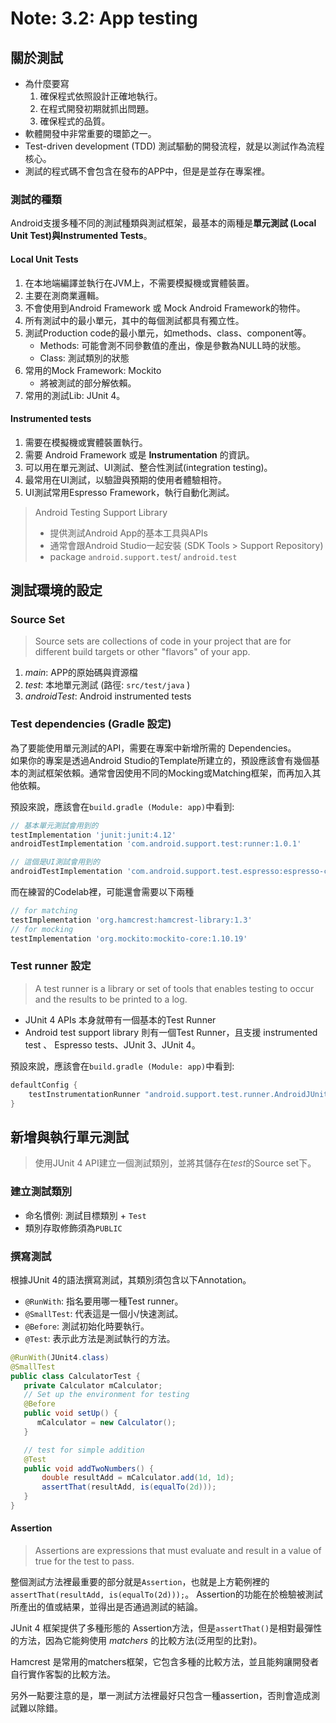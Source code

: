 # Note: 3.2: App testing

## 關於測試

- 為什麼要寫
    1. 確保程式依照設計正確地執行。
    2. 在程式開發初期就抓出問題。
    3. 確保程式的品質。
- 軟體開發中非常重要的環節之一。
- Test-driven development (TDD) 測試驅動的開發流程，就是以測試作為流程核心。
- 測試的程式碼不會包含在發布的APP中，但是是並存在專案裡。

### 測試的種類

Android支援多種不同的測試種類與測試框架，最基本的兩種是**單元測試 (Local Unit Test)**與**Instrumented Tests**。

#### Local Unit Tests

1. 在本地端編譯並執行在JVM上，不需要模擬機或實體裝置。
2. 主要在測商業邏輯。
3. 不會使用到Android Framework 或 Mock Android Framework的物件。
4. 所有測試中的最小單元，其中的每個測試都具有獨立性。
5. 測試Production code的最小單元，如methods、class、component等。
    - Methods: 可能會測不同參數值的產出，像是參數為NULL時的狀態。
    - Class: 測試類別的狀態
6. 常用的Mock Framework: Mockito
    - 將被測試的部分解依賴。
7. 常用的測試Lib: JUnit 4。

#### Instrumented tests

1. 需要在模擬機或實體裝置執行。
2. 需要 Android Framework 或是 **Instrumentation** 的資訊。
3. 可以用在單元測試、UI測試、整合性測試(integration testing)。
4. 最常用在UI測試，以驗證與預期的使用者體驗相符。
5. UI測試常用Espresso Framework，執行自動化測試。

> Android Testing Support Library
>
> - 提供測試Android App的基本工具與APIs
> - 通常會跟Android Studio一起安裝 (SDK Tools > Support Repository)
> - package `android.support.test`/ `android.test`

## 測試環境的設定

### Source Set

> Source sets are collections of code in your project that are for different build targets or other "flavors" of your app.

1. *main*: APP的原始碼與資源檔
2. *test*: 本地單元測試 (路徑: `src/test/java` )
3. *androidTest*:  Android instrumented tests

### Test dependencies (Gradle 設定)

為了要能使用單元測試的API，需要在專案中新增所需的 Dependencies。  
如果你的專案是透過Android Studio的Template所建立的，預設應該會有幾個基本的測試框架依賴。通常會因使用不同的Mocking或Matching框架，而再加入其他依賴。

預設來說，應該會在`build.gradle (Module: app)`中看到:

```groovy
// 基本單元測試會用到的
testImplementation 'junit:junit:4.12'
androidTestImplementation 'com.android.support.test:runner:1.0.1'

// 這個是UI測試會用到的
androidTestImplementation 'com.android.support.test.espresso:espresso-core:3.0.1'
```

而在練習的Codelab裡，可能還會需要以下兩種

```groovy
// for matching
testImplementation 'org.hamcrest:hamcrest-library:1.3'
// for mocking
testImplementation 'org.mockito:mockito-core:1.10.19'
```

### Test runner 設定

> A test runner is a library or set of tools that enables testing to occur and the results to be printed to a log.

- JUnit 4 APIs 本身就帶有一個基本的Test Runner
- Android test support library 則有一個Test Runner，且支援 instrumented test 、 Espresso tests、JUnit 3、JUnit 4。

預設來說，應該會在`build.gradle (Module: app)`中看到:

```groovy
defaultConfig {
    testInstrumentationRunner "android.support.test.runner.AndroidJUnitRunner"
}
```

## 新增與執行單元測試

> 使用JUnit 4 API建立一個測試類別，並將其儲存在*test*的Source set下。

### 建立測試類別

- 命名慣例: 測試目標類別 + `Test`
- 類別存取修飾須為`PUBLIC`

### 撰寫測試

根據JUnit 4的語法撰寫測試，其類別須包含以下Annotation。

- `@RunWith`: 指名要用哪一種Test runner。
- `@SmallTest`: 代表這是一個小/快速測試。
- `@Before`: 測試初始化時要執行。
- `@Test`: 表示此方法是測試執行的方法。

```java
@RunWith(JUnit4.class)
@SmallTest
public class CalculatorTest {
   private Calculator mCalculator;
   // Set up the environment for testing
   @Before
   public void setUp() {
      mCalculator = new Calculator();
   }

   // test for simple addition
   @Test
   public void addTwoNumbers() {
       double resultAdd = mCalculator.add(1d, 1d);
       assertThat(resultAdd, is(equalTo(2d)));
   }
}
```

#### Assertion

> Assertions are expressions that must evaluate and result in a value of true for the test to pass.

整個測試方法裡最重要的部分就是`Assertion`，也就是上方範例裡的 `assertThat(resultAdd, is(equalTo(2d)));`。
Assertion的功能在於檢驗被測試所產出的值或結果，並得出是否通過測試的結論。

JUnit 4 框架提供了多種形態的 Assertion方法，但是`assertThat()`是相對最彈性的方法，因為它能夠使用 *matchers* 的比較方法(泛用型的比對)。

Hamcrest 是常用的matchers框架，它包含多種的比較方法，並且能夠讓開發者自行實作客製的比較方法。

另外一點要注意的是，單一測試方法裡最好只包含一種assertion，否則會造成測試難以除錯。
